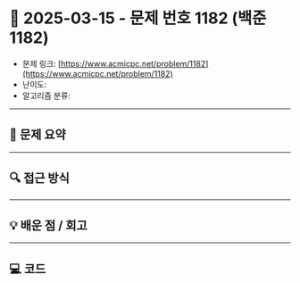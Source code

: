 # 📅 2025-03-15 - 문제 번호 1182 (백준 1182)

<!-- 문제 링크 -->
- 문제 링크: [https://www.acmicpc.net/problem/1182](https://www.acmicpc.net/problem/1182)
- 난이도: 
- 알고리즘 분류: 

---

## 📌 문제 요약 

---

## 🔍 접근 방식 

---

## 💡 배운 점 / 회고 

---

## 💻 코드
